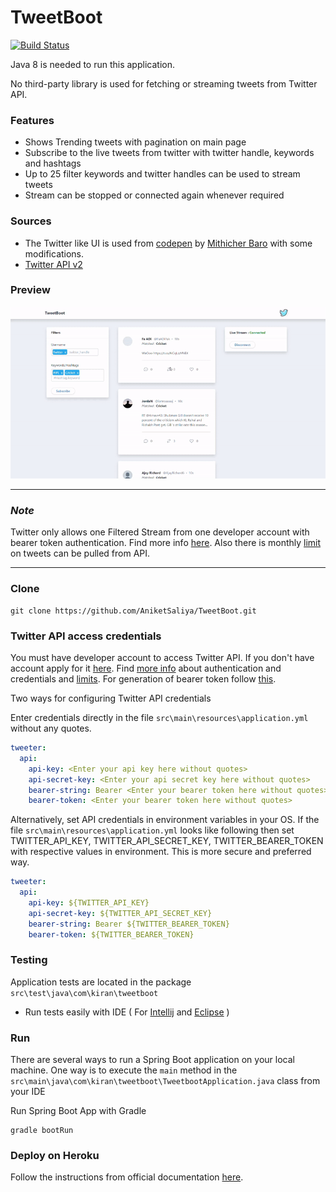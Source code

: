 # TweetBoot

[![Build Status](https://travis-ci.com/kiran-italiya/tweetboot.svg?token=uKsAy6o7ZerxUWZFdpqB&branch=main)](https://travis-ci.com/kiran-italiya/tweetboot)

Java 8 is needed to run this application.

No third-party library is used for fetching or streaming tweets from Twitter API.

### Features
- Shows Trending tweets with pagination on main page
- Subscribe to the live tweets from twitter with twitter handle, keywords and hashtags
- Up to 25 filter keywords and twitter handles can be used to stream tweets
- Stream can be stopped or connected again whenever required

### Sources
- The Twitter like UI is used from [codepen](https://codepen.io/mithicher/pen/JjdgYdy) by [Mithicher Baro](https://mithicher.dev/) with some modifications.
- [Twitter API v2](https://developer.twitter.com/en/docs/twitter-api/early-access)

### Preview
![TweetBoot Preview](TweetBoot-Preview.gif)

---
### *Note*
Twitter only allows one Filtered Stream from one developer account with bearer token authentication. Find more info [here](). Also there is monthly [limit](https://developer.twitter.com/en/docs/twitter-api/rate-limits) on tweets can be pulled from API.

---
### Clone
```
git clone https://github.com/AniketSaliya/TweetBoot.git
```
### Twitter API access credentials
You must have developer account to access Twitter API. If you don't have account apply for it [here](https://developer.twitter.com/en/apply-for-access). Find [more info](https://developer.twitter.com/en/docs/authentication/overview) about authentication and credentials and [limits](https://developer.twitter.com/en/docs/twitter-api/rate-limits). For generation of bearer token follow [this](https://developer.twitter.com/en/docs/authentication/oauth-2-0).

Two ways for configuring Twitter API credentials

Enter credentials directly in the file `src\main\resources\application.yml` without any quotes.
```yml
tweeter:  
  api:  
    api-key: <Enter your api key here without quotes>  
    api-secret-key: <Enter your api secret key here without quotes>  
    bearer-string: Bearer <Enter your bearer token here without quotes>  
    bearer-token: <Enter your bearer token here without quotes>
```

Alternatively, set API credentials in environment variables in your OS. If the file `src\main\resources\application.yml` looks like following then set TWITTER_API_KEY, TWITTER_API_SECRET_KEY, TWITTER_BEARER_TOKEN with respective values in environment. This is more secure and preferred way.
```yml
tweeter:  
  api:  
    api-key: ${TWITTER_API_KEY}
    api-secret-key: ${TWITTER_API_SECRET_KEY}
    bearer-string: Bearer ${TWITTER_BEARER_TOKEN}
    bearer-token: ${TWITTER_BEARER_TOKEN}
```

### Testing
Application tests are located in the package `src\test\java\com\kiran\tweetboot`

- Run tests easily with IDE ( For [Intellij](https://stackoverflow.com/a/28443830/9004116) and [Eclipse](https://www.toolsqa.com/java/junit-framework/running-junit-tests-eclipse/) )

### Run
There are several ways to run a Spring Boot application on your local machine. One way is to execute the `main` method in the `src\main\java\com\kiran\tweetboot\TweetbootApplication.java` class from your IDE

Run Spring Boot App with Gradle
```
gradle bootRun
```

### Deploy on Heroku
Follow the instructions from official documentation [here](https://devcenter.heroku.com/articles/getting-started-with-gradle-on-heroku#set-up).
